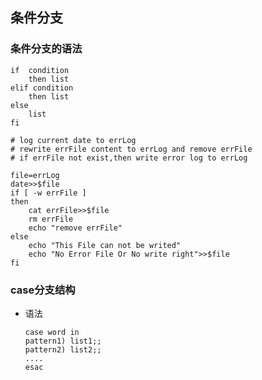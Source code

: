 ## 条件分支

### 条件分支的语法

```shell
if  condition
	then list
elif condition
	then list
else 
	list
fi
```

```shell
# log current date to errLog
# rewrite errFile content to errLog and remove errFile
# if errFile not exist,then write error log to errLog

file=errLog
date>>$file
if [ -w errFile ]
then
	cat errFile>>$file
	rm errFile
	echo "remove errFile"
else	
	echo "This File can not be writed"
	echo "No Error File Or No write right">>$file
fi
```



### case分支结构

* 语法

  ```shell
  case word in
  pattern1) list1;;
  pattern2) list2;;
  ....
  esac
  ```

